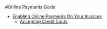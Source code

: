 #Online Payments Guide
   * [Enabling Online Payments On Your Invoices](#invoice-enable-online)
      * [Accepting Credit Cards](#invoice-subscriptions) 